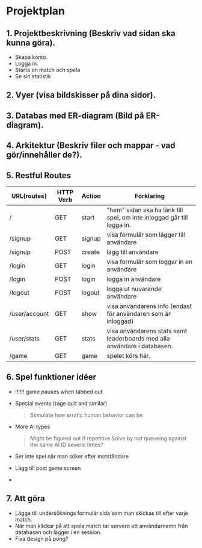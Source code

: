 # Projektplan

## 1. Projektbeskrivning (Beskriv vad sidan ska kunna göra).
- Skapa konto.
- Logga in.
- Starta en match och spela
- Se sin statistik
## 2. Vyer (visa bildskisser på dina sidor).

## 3. Databas med ER-diagram (Bild på ER-diagram).

## 4. Arkitektur (Beskriv filer och mappar - vad gör/innehåller de?).

## 5. Restful Routes
URL(routes) | HTTP Verb | Action | Förklaring
--- | --- | --- | ---
/ | GET | start | "hem" sidan ska ha länk till spel, om inte inloggad går till logga in. 
/signup | GET | signup | visa formulär som lägger till användare
/signup | POST | create | lägg till användare
/login | GET | login | visa formulär som loggar in en användare
/login | POST | login | logga in användare
/logout | POST | logout | logga ut nuvarande användare
/user/account | GET | show | visa användarens info (endast för användaren som är inloggad)
/user/stats | GET | stats | visa användarens stats samt leaderboards med alla användare i databasen. 
/game | GET | game | spelet körs här.

## 6. Spel funktioner idéer

- !!!!!! game pauses when tabbed out

- Special events (rage quit and similar)
  >Stimulate how erratic human behavior can be

- More AI types
  >Might be figured out if repetitive
  >Solve by not queueing against the same AI ID several times?

- Ser inte spel när man söker efter motståndare

- Lägg till post game screen

- 

## 7. Att göra
- Lägga till undersöknings formulär sida som man skickas till efter varje match.
- När man klickar på att spela match tar servern ett användarnamn från databasen och lägger i en session.
- Fixa design på pong?


